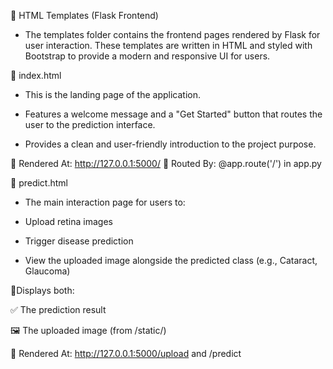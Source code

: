 🧾 HTML Templates (Flask Frontend)
- The templates folder contains the frontend pages rendered by Flask for user interaction. These templates are written in HTML and styled with Bootstrap to provide a modern and responsive UI for users.

📄 index.html
- This is the landing page of the application.

- Features a welcome message and a "Get Started" button that routes the user to the prediction interface.

- Provides a clean and user-friendly introduction to the project purpose.

🔹 Rendered At: http://127.0.0.1:5000/
🔹 Routed By: @app.route('/') in app.py

📄 predict.html
- The main interaction page for users to:

- Upload retina images

- Trigger disease prediction

- View the uploaded image alongside the predicted class (e.g., Cataract, Glaucoma)

🔹Displays both:

✅ The prediction result

🖼️ The uploaded image (from /static/)

🔹 Rendered At: http://127.0.0.1:5000/upload and /predict

